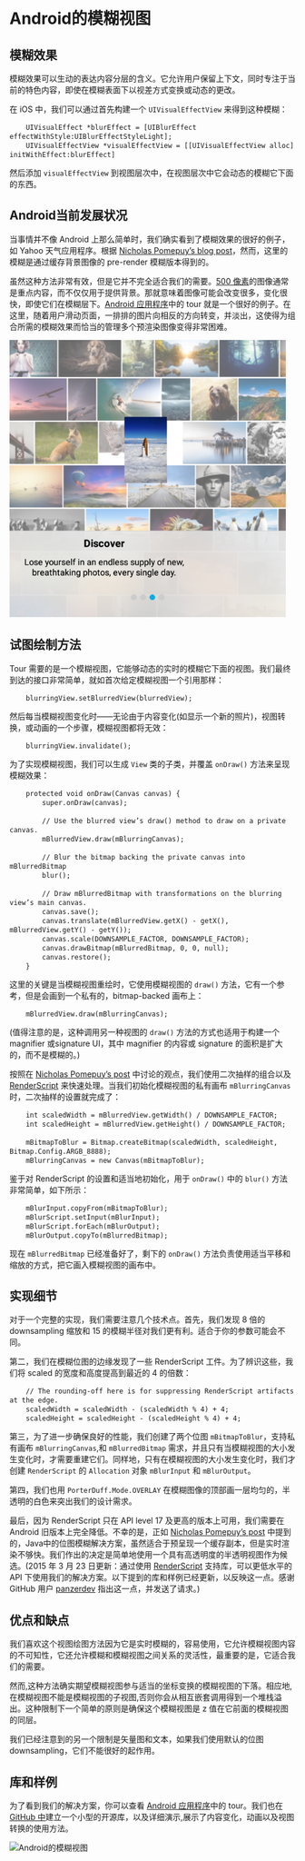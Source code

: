 # Android的模糊视图

## 模糊效果 

模糊效果可以生动的表达内容分层的含义。它允许用户保留上下文，同时专注于当前的特色内容，即使在模糊表面下以视差方式变换或动态的更改。 

在 iOS 中，我们可以通过首先构建一个 `UIVisualEffectView` 来得到这种模糊：
  
```
    UIVisualEffect *blurEffect = [UIBlurEffect effectWithStyle:UIBlurEffectStyleLight];
    UIVisualEffectView *visualEffectView = [[UIVisualEffectView alloc] initWithEffect:blurEffect]
```

然后添加 `visualEffectView` 到视图层次中，在视图层次中它会动态的模糊它下面的东西。 

## Android当前发展状况 

当事情并不像 Android 上那么简单时，我们确实看到了模糊效果的很好的例子，如 Yahoo 天气应用程序。根据 [Nicholas Pomepuy’s blog post](http://nicolaspomepuy.fr/blur-effect-for-android-design/)，然而，这里的模糊是通过缓存背景图像的 pre-render 模糊版本得到的。 

虽然这种方法非常有效，但是它并不完全适合我们的需要。[500 像素](https://500px.com/)的图像通常是重点内容，而不仅仅用于提供背景。那就意味着图像可能会改变很多，变化很快，即使它们在模糊层下。[Android 应用程序](https://play.google.com/store/apps/details?id=com.fivehundredpx.viewer)中的 tour 就是一个很好的例子。在这里，随着用户滑动页面，一排排的图片向相反的方向转变，并淡出，这使得为组合所需的模糊效果而恰当的管理多个预渲染图像变得非常困难。 

![Android的模糊视图](../images/issue-145/2015-03-17-500px-android-tour-blurring.png) 

## 试图绘制方法 

Tour 需要的是一个模糊视图，它能够动态的实时的模糊它下面的视图。我们最终到达的接口非常简单，就如首次给定模糊视图一个引用那样：
 
```
    blurringView.setBlurredView(blurredView); 
```

然后每当模糊视图变化时——无论由于内容变化(如显示一个新的照片)，视图转换，或动画的一个步骤，模糊视图都将无效：

```
    blurringView.invalidate(); 
```

为了实现模糊视图，我们可以生成 `View` 类的子类，并覆盖 `onDraw()` 方法来呈现模糊效果： 

```
    protected void onDraw(Canvas canvas) {
    	super.onDraw(canvas);

    	// Use the blurred view’s draw() method to draw on a private canvas.
    	mBlurredView.draw(mBlurringCanvas);

    	// Blur the bitmap backing the private canvas into mBlurredBitmap
    	blur();

    	// Draw mBlurredBitmap with transformations on the blurring view’s main canvas.
    	canvas.save();
    	canvas.translate(mBlurredView.getX() - getX(), mBlurredView.getY() - getY());
    	canvas.scale(DOWNSAMPLE_FACTOR, DOWNSAMPLE_FACTOR);
    	canvas.drawBitmap(mBlurredBitmap, 0, 0, null);
    	canvas.restore();
    } 
```

这里的关键是当模糊视图重绘时，它使用模糊视图的 `draw()` 方法，它有一个参考，但是会画到一个私有的，bitmap-backed 画布上：
  
```
    mBlurredView.draw(mBlurringCanvas);
```

(值得注意的是，这种调用另一种视图的 `draw()` 方法的方式也适用于构建一个 magnifier 或signature UI，其中 magnifier 的内容或 signature 的面积是扩大的，而不是模糊的。) 

按照在 [Nicholas Pomepuy’s post](http://nicolaspomepuy.fr/blur-effect-for-android-design/) 中讨论的观点，我们使用二次抽样的组合以及 [RenderScript](http://developer.android.com/guide/topics/renderscript/compute.html) 来快速处理。当我们初始化模糊视图的私有画布 `mBlurringCanvas` 时，二次抽样的设置就完成了： 

```
    int scaledWidth = mBlurredView.getWidth() / DOWNSAMPLE_FACTOR;
    int scaledHeight = mBlurredView.getHeight() / DOWNSAMPLE_FACTOR;

    mBitmapToBlur = Bitmap.createBitmap(scaledWidth, scaledHeight, Bitmap.Config.ARGB_8888);
    mBlurringCanvas = new Canvas(mBitmapToBlur);
```

鉴于对 RenderScript 的设置和适当地初始化，用于 `onDraw()` 中的 `blur()` 方法非常简单，如下所示：

```
    mBlurInput.copyFrom(mBitmapToBlur);
    mBlurScript.setInput(mBlurInput);
    mBlurScript.forEach(mBlurOutput);
    mBlurOutput.copyTo(mBlurredBitmap); 
```

现在 `mBlurredBitmap` 已经准备好了，剩下的 `onDraw()` 方法负责使用适当平移和缩放的方式，把它画入模糊视图的画布中。 

## 实现细节

对于一个完整的实现，我们需要注意几个技术点。首先，我们发现 8 倍的 downsampling 缩放和 15 的模糊半径对我们更有利。适合于你的参数可能会不同。 

第二，我们在模糊位图的边缘发现了一些 RenderScript 工件。为了辨识这些，我们将 scaled 的宽度和高度提高到最近的 4 的倍数：

```
    // The rounding-off here is for suppressing RenderScript artifacts at the edge.
    scaledWidth = scaledWidth - (scaledWidth % 4) + 4;
    scaledHeight = scaledHeight - (scaledHeight % 4) + 4;
```

第三，为了进一步确保良好的性能，我们创建了两个位图 `mBitmapToBlur`，支持私有画布 `mBlurringCanvas`,和 `mBlurredBitmap` 需求，并且只有当模糊视图的大小发生变化时，才需要重建它们。同样地，只有在模糊视图的大小发生变化时，我们才创建 `RenderScript` 的  `Allocation` 对象 `mBlurInput` 和 `mBlurOutput`。 

第四，我们也用 `PorterDuff.Mode.OVERLAY` 在模糊图像的顶部画一层均匀的，半透明的白色来突出我们的设计需求。 

最后，因为 RenderScript 只在 API level 17 及更高的版本上可用，我们需要在 Android 旧版本上完全降低。不幸的是，正如 [Nicholas Pomepuy’s post](http://nicolaspomepuy.fr/blur-effect-for-android-design/) 中提到的，Java中的位图模糊解决方案，虽然适合于预呈现一个缓存副本，但是实时渲染不够快。我们作出的决定是简单地使用一个具有高透明度的半透明视图作为候选。(2015 年 3 月 23 日更新：通过使用 [RenderScript](http://android-developers.blogspot.ca/2013/09/renderscript-in-android-support-library.html) 支持库，可以更低水平的 API 下使用我们的解决方案。以下提到的库和样例已经更新，以反映这一点。感谢 GitHub 用户 [panzerdev](https://github.com/panzerdev) 指出这一点，并发送了请求。) 

## 优点和缺点 

我们喜欢这个视图绘图方法因为它是实时模糊的，容易使用，它允许模糊视图内容的不可知性，它还允许模糊和模糊视图之间关系的灵活性，最重要的是，它适合我们的需要。 

然而,这种方法确实期望模糊视图参与适当的坐标变换的模糊视图的下落。相应地,在模糊视图不能是模糊视图的子视图,否则你会从相互嵌套调用得到一个堆栈溢出。这种限制下一个简单的原则是确保这个模糊视图是 z 值在它前面的模糊视图的同层。 

我们已经注意到的另一个限制是矢量图和文本，如果我们使用默认的位图downsampling，它们不能很好的起作用。 

## 库和样例 

为了看到我们的解决方案，你可以查看 [Android 应用程序](https://play.google.com/store/apps/details?id=com.fivehundredpx.viewer)中的 tour。我们也在 [GitHub 中](https://github.com/500px/500px-android-blur)建立一个小型的开源库，以及详细演示,展示了内容变化，动画以及视图转换的使用方法。

![Android的模糊视图](../images/issue-145/blurdemo.gif)
